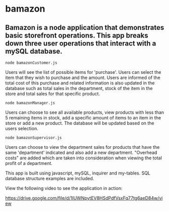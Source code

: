 # bamazon

## Bamazon is a node application that demonstrates basic storefront operations. This app breaks down three user operations that interact with a mySQL database. 

```node bamazonCustomer.js``` 

Users will see the list of possible items for 'purchase'. Users can select the item that they wish to purchase and the amount. Users are informed of the total cost of this purchase and related information is also updated in the database such as total sales in the department, stock of the item in the store and total sales for that specific product.

```node bamazonManager.js``` 

Users can choose to see all available products, view products with less than 5 remaining items in stock, add a specific amount of items to an item in the store or add a new product. The database will be updated based on the users selection. 

```node bamazonSupervisor.js``` 

Users can choose to view the department sales for products that have the same 'department' indicated and also add a new department. "Overhead costs" are added which are taken into consideration when viewing the total profit of a department.

This app is built using javascript, mySQL, inquirer and my-tables. SQL database structure examples are included. 

View the following video to see the application in action: 

https://drive.google.com/file/d/1IUWNpytEV8HSdPdfVsxFq77tg6aeD84w/view
